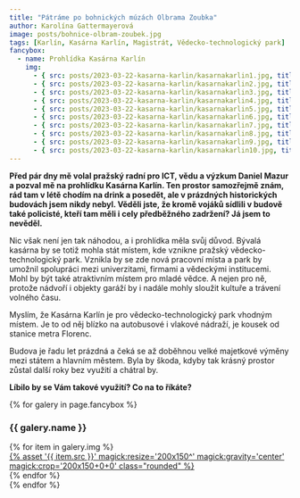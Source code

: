 ```yaml
---
title: "Pátráme po bohnických múzách Olbrama Zoubka"
author: Karolína Gattermayerová
image: posts/bohnice-olbram-zoubek.jpg
tags: [Karlín, Kasárna Karlín, Magistrát, Vědecko-technologický park]
fancybox:
  - name: Prohlídka Kasárna Karlín
    img:
      - { src: posts/2023-03-22-kasarna-karlin/kasarnakarlin1.jpg, title: Prohlídka Kasárna Karlín }
      - { src: posts/2023-03-22-kasarna-karlin/kasarnakarlin2.jpg, title: Prohlídka Kasárna Karlín }
      - { src: posts/2023-03-22-kasarna-karlin/kasarnakarlin3.jpg, title: Prohlídka Kasárna Karlín }
      - { src: posts/2023-03-22-kasarna-karlin/kasarnakarlin4.jpg, title: Prohlídka Kasárna Karlín }
      - { src: posts/2023-03-22-kasarna-karlin/kasarnakarlin5.jpg, title: Prohlídka Kasárna Karlín }
      - { src: posts/2023-03-22-kasarna-karlin/kasarnakarlin6.jpg, title: Prohlídka Kasárna Karlín }
      - { src: posts/2023-03-22-kasarna-karlin/kasarnakarlin7.jpg, title: Prohlídka Kasárna Karlín }
      - { src: posts/2023-03-22-kasarna-karlin/kasarnakarlin8.jpg, title: Prohlídka Kasárna Karlín }
      - { src: posts/2023-03-22-kasarna-karlin/kasarnakarlin9.jpg, title: Prohlídka Kasárna Karlín }
      - { src: posts/2023-03-22-kasarna-karlin/kasarnakarlin10.jpg, title: Prohlídka Kasárna Karlín }
---
```


**Před pár dny mě volal pražský radní pro ICT, vědu a výzkum Daniel Mazur a pozval mě na prohlídku Kasárna Karlín. Ten prostor samozřejmě znám, rád tam v létě chodím na drink a posedět, ale v prázdných historických budovách jsem nikdy nebyl. Věděli jste, že kromě vojáků sídlili v budově také policisté, kteří tam měli i cely předběžného zadržení? Já jsem to nevěděl.**

Nic však není jen tak náhodou, a i prohlídka měla svůj důvod. Bývalá kasárna by se totiž mohla stát místem, kde vznikne pražský vědecko-technologický park. Vznikla by se zde nová pracovní místa a park by umožnil spolupráci mezi univerzitami, firmami a vědeckými institucemi. Mohl by být také atraktivním místem pro mladé vědce. A nejen pro ně, protože nádvoří i objekty garáží by i nadále mohly sloužit kultuře a trávení volného času. 

Myslím, že Kasárna Karlín je pro vědecko-technologický park vhodným místem. Je to od něj blízko na autobusové i vlakové nádraží, je kousek od stanice metra Florenc. 

Budova je řadu let prázdná a čeká se až doběhnou velké majetkové výměny mezi státem a hlavním městem. Byla by škoda, kdyby tak krásný prostor zůstal další roky bez využití a chátral by.

**Líbilo by se Vám takové využití? Co na to říkáte?**

{% for galery in page.fancybox %}
<div class="mt-4">
  <h3>{{ galery.name }}</h3>
  <div class="grid grid-cols-4 gap-4">
  {% for item in galery.img %}
    <div class="">
      <a data-fancybox="gallery" href="{% asset '{{ item.src }}' @path %}" data-caption="{{ item.title }}">{% asset '{{ item.src }}' magick:resize='200x150^' magick:gravity='center' magick:crop='200x150+0+0' class="rounded" %}</a>
    </div>
  {% endfor %}
  </div>
</div>
{% endfor %}